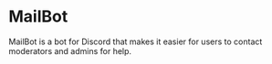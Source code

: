 # MailBot
MailBot is a bot for Discord that makes it easier for users to contact moderators and admins for help.

